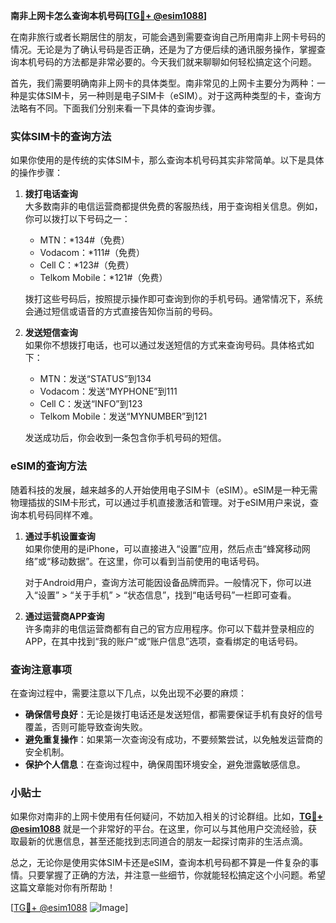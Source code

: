 **南非上网卡怎么查询本机号码[[TG💪+ @esim1088](https://t.me/s/esim1088)]**

在南非旅行或者长期居住的朋友，可能会遇到需要查询自己所用南非上网卡号码的情况。无论是为了确认号码是否正确，还是为了方便后续的通讯服务操作，掌握查询本机号码的方法都是非常必要的。今天我们就来聊聊如何轻松搞定这个问题。

首先，我们需要明确南非上网卡的具体类型。南非常见的上网卡主要分为两种：一种是实体SIM卡，另一种则是电子SIM卡（eSIM）。对于这两种类型的卡，查询方法略有不同。下面我们分别来看一下具体的查询步骤。

### 实体SIM卡的查询方法

如果你使用的是传统的实体SIM卡，那么查询本机号码其实非常简单。以下是具体的操作步骤：

1. **拨打电话查询**  
   大多数南非的电信运营商都提供免费的客服热线，用于查询相关信息。例如，你可以拨打以下号码之一：
   - MTN：*134#（免费）
   - Vodacom：*111#（免费）
   - Cell C：*123#（免费）
   - Telkom Mobile：*121#（免费）

   拨打这些号码后，按照提示操作即可查询到你的手机号码。通常情况下，系统会通过短信或语音的方式直接告知你当前的号码。

2. **发送短信查询**  
   如果你不想拨打电话，也可以通过发送短信的方式来查询号码。具体格式如下：
   - MTN：发送“STATUS”到134
   - Vodacom：发送“MYPHONE”到111
   - Cell C：发送“INFO”到123
   - Telkom Mobile：发送“MYNUMBER”到121

   发送成功后，你会收到一条包含你手机号码的短信。

### eSIM的查询方法

随着科技的发展，越来越多的人开始使用电子SIM卡（eSIM）。eSIM是一种无需物理插拔的SIM卡形式，可以通过手机直接激活和管理。对于eSIM用户来说，查询本机号码同样不难。

1. **通过手机设置查询**  
   如果你使用的是iPhone，可以直接进入“设置”应用，然后点击“蜂窝移动网络”或“移动数据”。在这里，你可以看到当前使用的电话号码。

   对于Android用户，查询方法可能因设备品牌而异。一般情况下，你可以进入“设置” > “关于手机” > “状态信息”，找到“电话号码”一栏即可查看。

2. **通过运营商APP查询**  
   许多南非的电信运营商都有自己的官方应用程序。你可以下载并登录相应的APP，在其中找到“我的账户”或“账户信息”选项，查看绑定的电话号码。

### 查询注意事项

在查询过程中，需要注意以下几点，以免出现不必要的麻烦：

- **确保信号良好**：无论是拨打电话还是发送短信，都需要保证手机有良好的信号覆盖，否则可能导致查询失败。
- **避免重复操作**：如果第一次查询没有成功，不要频繁尝试，以免触发运营商的安全机制。
- **保护个人信息**：在查询过程中，确保周围环境安全，避免泄露敏感信息。

### 小贴士

如果你对南非的上网卡使用有任何疑问，不妨加入相关的讨论群组。比如，**[TG💪+ @esim1088](https://t.me/s/esim1088)** 就是一个非常好的平台。在这里，你可以与其他用户交流经验，获取最新的优惠信息，甚至还能找到志同道合的朋友一起探讨南非的生活点滴。

总之，无论你是使用实体SIM卡还是eSIM，查询本机号码都不算是一件复杂的事情。只要掌握了正确的方法，并注意一些细节，你就能轻松搞定这个小问题。希望这篇文章能对你有所帮助！

[[TG💪+ @esim1088](https://t.me/s/esim1088) ![Image](https://i.postimg.cc/4NQfJmqS/Snipaste-2025-05-13-00-14-12.png)]